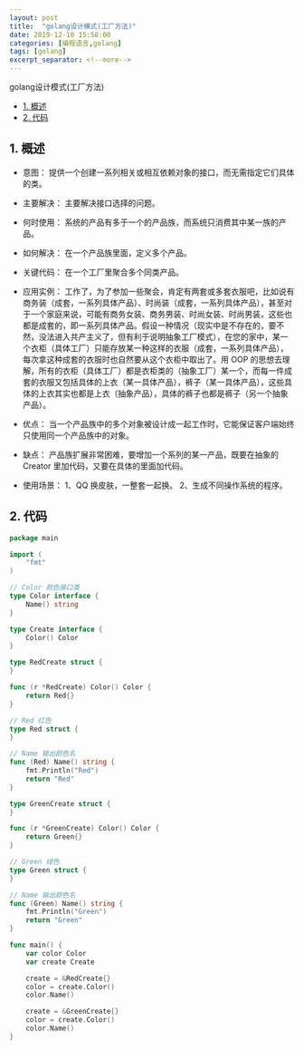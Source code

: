 ```yaml
---
layout: post
title:  "golang设计模式(工厂方法)"
date: 2019-12-10 15:58:00 
categories: [编程语言,golang]
tags: [golang]
excerpt_separator: <!--more-->
---
```

golang设计模式(工厂方法)
<!--more-->

<!-- @import "[TOC]" {cmd="toc" depthFrom=1 depthTo=6 orderedList=false} -->

<!-- code_chunk_output -->

- [1. 概述](#1-概述)
- [2. 代码](#2-代码)

<!-- /code_chunk_output -->


## 1. 概述

* 意图：
提供一个创建一系列相关或相互依赖对象的接口，而无需指定它们具体的类。

* 主要解决：
主要解决接口选择的问题。

* 何时使用：
系统的产品有多于一个的产品族，而系统只消费其中某一族的产品。

* 如何解决：
在一个产品族里面，定义多个产品。

* 关键代码：
在一个工厂里聚合多个同类产品。

* 应用实例：
工作了，为了参加一些聚会，肯定有两套或多套衣服吧，比如说有商务装（成套，一系列具体产品）、时尚装（成套，一系列具体产品），甚至对于一个家庭来说，可能有商务女装、商务男装、时尚女装、时尚男装，这些也都是成套的，即一系列具体产品。假设一种情况（现实中是不存在的，要不然，没法进入共产主义了，但有利于说明抽象工厂模式），在您的家中，某一个衣柜（具体工厂）只能存放某一种这样的衣服（成套，一系列具体产品），每次拿这种成套的衣服时也自然要从这个衣柜中取出了。用 OOP 的思想去理解，所有的衣柜（具体工厂）都是衣柜类的（抽象工厂）某一个，而每一件成套的衣服又包括具体的上衣（某一具体产品），裤子（某一具体产品），这些具体的上衣其实也都是上衣（抽象产品），具体的裤子也都是裤子（另一个抽象产品）。

* 优点：
当一个产品族中的多个对象被设计成一起工作时，它能保证客户端始终只使用同一个产品族中的对象。

* 缺点：
产品族扩展非常困难，要增加一个系列的某一产品，既要在抽象的 Creator 里加代码，又要在具体的里面加代码。

* 使用场景： 
1、QQ 换皮肤，一整套一起换。 
2、生成不同操作系统的程序。

## 2. 代码

```go
package main

import (
	"fmt"
)

// Color 颜色接口类
type Color interface {
	Name() string
}

type Create interface {
	Color() Color
}

type RedCreate struct {
}

func (r *RedCreate) Color() Color {
	return Red{}
}

// Red 红色
type Red struct {
}

// Name 输出颜色名
func (Red) Name() string {
	fmt.Println("Red")
	return "Red"
}

type GreenCreate struct {
}

func (r *GreenCreate) Color() Color {
	return Green{}
}

// Green 绿色
type Green struct {
}

// Name 输出颜色名
func (Green) Name() string {
	fmt.Println("Green")
	return "Green"
}

func main() {
	var color Color
	var create Create

	create = &RedCreate{}
	color = create.Color()
	color.Name()

	create = &GreenCreate{}
	color = create.Color()
	color.Name()
}

```